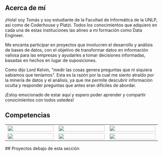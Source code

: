## Acerca de mí
¡Hola! soy Tomás y soy estudiante de la Facultad de Informática de la UNLP, así como de Coderhouse y Platzi. Todos los conocimientos que adquiero en cada una de estas instituciones las alineo a mi formación como Data Engineer.

Me encanta participar en proyectos que involucren el desarrollo y análisis de bases de datos, con el objetivo de transformar datos en información valiosa para las empresas y ayudarles a tomar decisiones informadas, basadas en hechos en lugar de suposiciones.

Como dijo Lord Kelvin, "medir las cosas genera preguntas que ni siquiera sabíamos que teníamos". Esta es la razón por la cual me siento atraído por la minería de datos y el análisis, ya que me permite descubrir información oculta y responder preguntas que antes eran difíciles de abordar.

¡Estoy emocionado de estar aquí y espero poder aprender y compartir conocimientos con todos ustedes!

## Competencias
<table align="center">
  <tbody widht= "10%">
  <tr>
    <td width="5%"><a href="#" width="10%"><img src="https://www.vectorlogo.zone/logos/python/python-icon.svg" width="100%"></a></td>
    <td width="5%"><a href="#" width="10%"><img src="https://www.vectorlogo.zone/logos/r-project/r-project-official.svg" width="100%"></a></td>
    <td width="5%"><a href="#" width="10%"><img src="https://www.vectorlogo.zone/logos/djangoproject/djangoproject-icon.svg" width="100%"></a></td>
  </tr>
  <tr>
    <td width="5%"><a href="#" width="10%"><img src="https://www.vectorlogo.zone/logos/mysql/mysql-icon.svg" width="100%"></a></td>
    <td width="5%"><a href="#" width="10%"><img src="https://www.vectorlogo.zone/logos/git-scm/git-scm-icon.svg" width="100%"></a></td>
    <td width="5%"><a href="#" width="10%"><img src="https://www.vectorlogo.zone/logos/getbootstrap/getbootstrap-icon.svg" width="100%"></a></td>
  </tr>
  <tbody> 
</table>
## Proyectos debajo de esta sección
